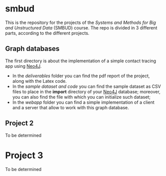 # smbud
This is the repository for the projects of the *Systems and Methods for Big and Unstructured Data* (SMBUD) course. The repo is divided in 3 different parts, according to the different projects.

## Graph databases
The first directory is about the implementation of a simple contact tracing app using [Neo4J](https://neo4j.com/). 
- In the *deliverables* folder you can find the pdf report of the project, along with the Latex code.
- In the *sample dataset and code* you can find the sample dataset as CSV files to place in the **import** directory of your [Neo4J](https://neo4j.com/) database; moreover, you can also find the file with which you can initialize such dataset;
- In the *webapp* folder you can find a simple implementation of a client and a server that allow to work with this graph database.

## Project 2
To be determined

# Project 3
To be determined

